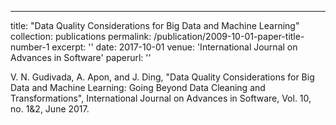 ---
title: "Data Quality Considerations for Big Data and Machine Learning"
collection: publications
permalink: /publication/2009-10-01-paper-title-number-1
excerpt: ''
date: 2017-10-01
venue: 'International Journal on Advances in Software'
paperurl: ''

V. N. Gudivada, A. Apon, and J. Ding, "Data Quality Considerations for Big Data and Machine Learning: Going Beyond Data Cleaning and Transformations", International Journal on Advances in Software, Vol. 10, no. 1&2, June 2017.
